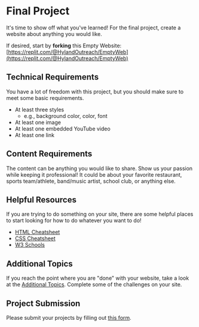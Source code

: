 # Final Project
It's time to show off what you've learned! For the final project, create a website about anything you would like.

If desired, start by **forking** this Empty Website: [https://replit.com/@HylandOutreach/EmptyWeb](https://replit.com/@HylandOutreach/EmptyWeb)

## Technical Requirements
You have a lot of freedom with this project, but you should make sure to meet some basic requirements.

- At least three styles
  - e.g., background color, color, font
- At least one image
- At least one embedded YouTube video
- At least one link

## Content Requirements
The content can be anything you would like to share. Show us your passion while keeping it professional! It could be about your favorite restaurant, sports team/athlete, band/music artist, school club, or anything else.

## Helpful Resources
If you are trying to do something on your site, there are some helpful places to start looking for how to do whatever you want to do!

- [HTML Cheatsheet](HtmlCheatsheet.md)
- [CSS Cheatsheet](CssCheatsheet.md)
- [W3 Schools](https://w3schools.com)

## Additional Topics
If you reach the point where you are "done" with your website, take a look at the [Additional Topics](https://hylandtechoutreach.github.io/coding-activities/HtmlCssJsContinued/AdditionalTopicChallenges.html). Complete some of the challenges on your site.

## Project Submission
Please submit your projects by filling out [this form](https://forms.gle/rzizmfcCCNbUNkzn9).